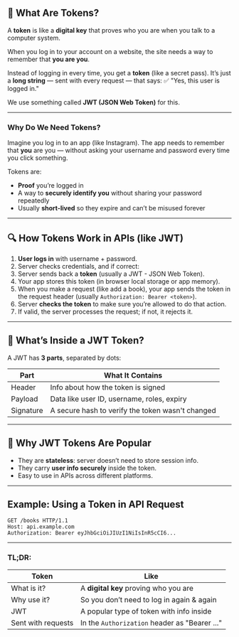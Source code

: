 
## 🔑 What Are **Tokens**?

A **token** is like a **digital key** that proves who you are when you talk to a computer system.

When you log in to your account on a website, the site needs a way to remember that **you are you**.

Instead of logging in every time, you get a **token** (like a secret pass).
It’s just a **long string** — sent with every request — that says:
✅ "Yes, this user is logged in."

We use something called **JWT (JSON Web Token)** for this.

---

### Why Do We Need Tokens?

Imagine you log in to an app (like Instagram). The app needs to remember that **you** are you — without asking your username and password every time you click something.

Tokens are:

* **Proof** you’re logged in
* A way to **securely identify you** without sharing your password repeatedly
* Usually **short-lived** so they expire and can’t be misused forever

---

## 🔍 How Tokens Work in APIs (like JWT)

1. **User logs in** with username + password.
2. Server checks credentials, and if correct:
3. Server sends back a **token** (usually a JWT - JSON Web Token).
4. Your app stores this token (in browser local storage or app memory).
5. When you make a request (like add a book), your app sends the token in the request header (usually `Authorization: Bearer <token>`).
6. Server **checks the token** to make sure you’re allowed to do that action.
7. If valid, the server processes the request; if not, it rejects it.

---

## 🧩 What’s Inside a JWT Token?

A JWT has **3 parts**, separated by dots:

| Part      | What It Contains                                 |
| --------- | ------------------------------------------------ |
| Header    | Info about how the token is signed               |
| Payload   | Data like user ID, username, roles, expiry       |
| Signature | A secure hash to verify the token wasn't changed |

---

## 🎯 Why JWT Tokens Are Popular

* They are **stateless**: server doesn’t need to store session info.
* They carry **user info securely** inside the token.
* Easy to use in APIs across different platforms.

---

## Example: Using a Token in API Request

```http
GET /books HTTP/1.1
Host: api.example.com
Authorization: Bearer eyJhbGciOiJIUzI1NiIsInR5cCI6...
```

---

### TL;DR:

| **Token**          | **Like**                                      |
| ------------------ | --------------------------------------------- |
| What is it?        | A **digital key** proving who you are         |
| Why use it?        | So you don’t need to log in again & again     |
| JWT                | A popular type of token with info inside      |
| Sent with requests | In the `Authorization` header as "Bearer ..." |